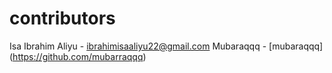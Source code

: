 # contributors
Isa Ibrahim Aliyu - [ibrahimisaaliyu22@gmail.com](https://github.com/Isaibrahimaliyu)
Mubaraqqq         - [mubaraqqq] (https://github.com/mubarraqqq)
